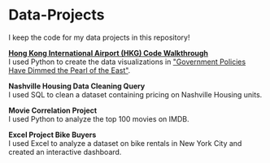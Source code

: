 # Data-Projects
I keep the code for my data projects in this repository!

[**Hong Kong International Airport (HKG) Code Walkthrough**](https://github.com/rebeccatruong7/Data-Projects/blob/main/HKG%20Code%20Walkthrough.ipynb)   
I used Python to create the data visualizations in ["Government Policies Have Dimmed the Pearl of the East"](https://medium.com/@rebecca.truong).

**Nashville Housing Data Cleaning Query**   
I used SQL to clean a dataset containing pricing on Nashville Housing units.

**Movie Correlation Project**   
I used Python to analyze the top 100 movies on IMDB. 

**Excel Project Bike Buyers**   
I used Excel to analyze a dataset on bike rentals in New York City and created an interactive dashboard. 

